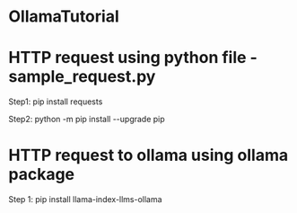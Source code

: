 # OllamaTutorial

# HTTP request using python file - sample_request.py
Step1: pip install requests

Step2: python -m pip install --upgrade pip

# HTTP request to ollama using ollama package

Step 1: pip install llama-index-llms-ollama
